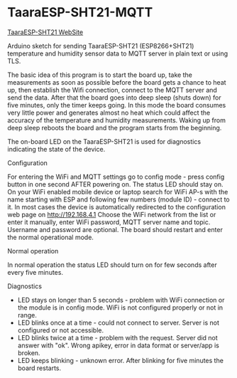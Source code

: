 # TaaraESP-SHT21-MQTT

[TaaraESP-SHT21 WebSite](https://taaralabs.eu/es1)

Arduino sketch for sending TaaraESP-SHT21 (ESP8266+SHT21) temperature and humidity sensor data to MQTT server in plain text or using TLS.

The basic idea of this program is to start the board up, take the measurements as soon as possible before the board gets a chance to heat up, then establish the Wifi connection, connect to the MQTT server and send the data. After that the board goes into deep sleep (shuts down) for five minutes,  only the timer keeps going. In this mode the board consumes very little power and generates almost no heat which could affect the accuracy of the temperature and humidity measurements. Waking up from deep sleep reboots the board and the program starts from the beginning.

The on-board LED on the TaaraESP-SHT21 is used for diagnostics indicating the state of the device.

Configuration

For entering the WiFi and MQTT settings go to config mode - press config button in one second AFTER powering on.
The status LED should stay on.
On your WiFi enabled mobile device or laptop search for WiFi AP-s with the name starting with ESP and following few numbers (module ID) - connect to it.
In most cases the device is automatically redirected to the configuration web page on http://192.168.4.1
Choose the WiFi network from the list or enter it manually, enter WiFi password, MQTT server name and topic. Username and password are optional.
The board should restart and enter the normal operational mode.

Normal operation

In normal operation the status LED should turn on for few seconds after every five minutes.

Diagnostics

* LED stays on longer than 5 seconds - problem with WiFi connection or the module is in config mode. WiFi is not configured properly or not in range.
* LED blinks once at a time - could not connect to server. Server is not configured or not accessible.
* LED blinks twice at a time - problem with the request. Server did not answer with "ok". Wrong apikey, error in data format or server/app is broken.
* LED keeps blinking - unknown error.
After blinking for five minutes the board restarts.

